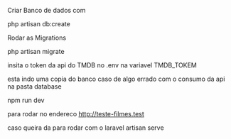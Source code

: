 Criar Banco de dados com 

php artisan db:create

Rodar as Migrations 

php artisan migrate 

insita o token da api do TMDB no .env na variavel TMDB_TOKEM

esta indo uma copia do banco caso de algo errado com o consumo da api na pasta database

npm run dev 

para rodar no endereco http://teste-filmes.test

caso queira da para rodar com o laravel artisan serve
